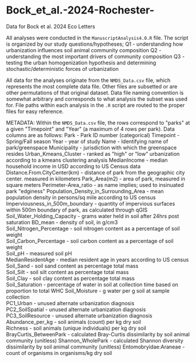 # Bock_et_al.-2024-Rochester-
Data for Bock et al. 2024 Eco Letters


All analyses were conducted in the `ManuscriptAnalysis4.0.R` file. The script is organized by our study questions/hypotheses;
  Q1 - understanding how urbanization influences soil animal community composition
  Q2 - understanding the most important drivers of community composition
  Q3 - testing the urban homogenization hypothesis and determining stochastic/deterministic forces of urbanization


All data for the analyses originate from the `NMDS_Data.csv` file, which represents the most complete data file. Other files are subsetted or are other permutations of that original dataset. Data file naming convention is somewhat arbitrary and corresponds to what analysis the subset was used for. File paths within each analysis in the `.R` script are routed to the proper files for easy reference. 


METADATA:
Within the `NMDS_Data.csv` file, the rows correspond to "parks" at a given "Timepoint" and "Year" (a maximum of 4 rows per park). Data columns are as follows: 
  Park - Park ID number (categorical)
  Timepoint - Spring/Fall season
  Year - year of study
  Name - Identifying name of park/greenspace
  Municipality - jurisdiction with which the greenspace resides
  Urban_Kmeans_Cluster - ranked as "high" or "low" urbanization according to a kmeans clustering analysis
  MedianIncome - median household income in USD according to US Census data
  Distance.From.CityCenter(km) - distance of park from the geographic city center. measured in kilometers
  Park_Area(m2) - area of park, measured in square meters
  Perimeter-Area_ratio - as name implies; used to insinuated park "edginess"
  Population_Density_in_Surrounding_Area - mean population density in persons/sq mile according to US census
  Imperviousness_in_500m_boundary - quantity of impervious surfaces within 500m boundary of park, as       calculated through qGIS                        
 Soil_Water_Holding_Capacity - grams water held in soil after 24hrs post saturation                            BD_mean - density of soil, in g/cm3                                                  
 Soil_Nitrogen_Percentage - soil nitrogen content as a percentage of soil weight                            
 Soil_Carbon_Percentage - soil carbon content as a percentage of soil weight                              
 Soil_pH - measured soil pH                                                  
 MedianResidentAge - median resident age in years according to US census                         
 Soil_Sand - soil sand content as percentage total mass                                                
 Soil_Silt - soil silt content as percentage total mass                                              
 Soil_Clay - soil clay content as percentage total mass                                             
 Soil_Saturation - percentage of water in soil at collection time based on proportion to total WHC             Soil_Moisture - g water per g soil at sample collection                                             
 PC1_Urban - unused alternate urbanization diagnosis                                                 
 PC2_SoilSpatial  - unused alternate urbanization diagnosis                                           
 PC3_SoilResource  - unused alternate urbanization diagnosis                                        
 Abundance_per_kg - soil animals (count) per kg dry soil                                         
 Richness - soil animals (unique individuals) per kg dry soil                                                  BrayCurtis_BetweenPark - calculated Bray-Curtis dissimilarity by soil animal community (unitless)             Shannon_WholePark - calculated Shannon diversity dissimilarity by soil animal community (unitless)
 Entomobryidae:Araneae - count of organisms in organisms/kg dry soil